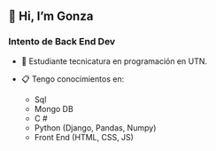 ## 👋 Hi, I’m Gonza

### Intento de Back End Dev



 -  :orange_book: Estudiante tecnicatura en programación en UTN.




-  :clipboard: Tengo conocimientos en:

    - Sql
    - Mongo DB
    - C #
    - Python (Django, Pandas, Numpy)
    - Front End (HTML, CSS, JS)



<!---
Gonzaaang/Gonzaaang is a ✨ special ✨ repository because its `README.md` (this file) appears on your GitHub profile.
You can click the Preview link to take a look at your changes.
--->
